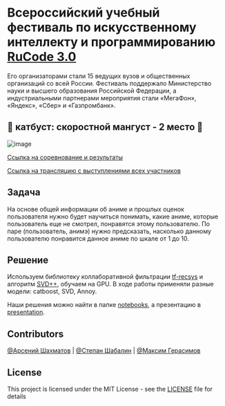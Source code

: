 # Всероссийский учебный фестиваль по искусственному интеллекту и программированию [RuCode 3.0](https://rucode.net/)
Его организаторами стали 15 ведущих вузов и общественных организаций со всей России. Фестиваль поддержало Министерство науки и высшего образования Российской Федерации, а индустриальными партнерами мероприятия стали «МегаФон», «Яндекс», «Сбер» и «Газпромбанк».

## :tada: катбуст: скоростной мангуст - 2 место :tada:
![image](https://user-images.githubusercontent.com/52196169/119946596-77782580-bf9f-11eb-9cb6-6753d6f9d66c.png)

[Ссылка на соревнование и результаты](https://www.kaggle.com/c/anime-recommendation-rucode/leaderboard)

[Ссылка на трансляцию с выступлениями всех участников](https://clck.ru/V8dJn)

## Задача
На основе общей информации об аниме и прошлых оценок пользователя нужно будет научиться понимать, какие аниме, которые пользователь еще не смотрел, понравятся этому пользователю.
По паре (пользователь, анимэ) нужно предсказать, насколько данному пользователю понравится данное аниме по шкале от 1 до 10.

## Решение
Используем библиотеку коллаборативной фильтрации [tf-recsys](https://github.com/WindQAQ/tf-recsys) и алгоритм [SVD++](https://en.wikipedia.org/wiki/Singular_value_decomposition), обучаем на GPU. В ходе работы применяли разные модели: catboost, SVD, Annoy.

Наши решения можно найти в папке [notebooks](https://github.com/Lednik7/RuCode3/tree/main/notebooks), а презентацию в [presentation](https://github.com/Lednik7/RuCode3/blob/main/presentation/RuCode3_v1.8.pptx.pdf).

## Contributors

[@Арсений Шахматов](https://github.com/cene555) |
[@Степан Шабалин](https://github.com/neverix) |
[@Максим Герасимов](https://github.com/Lednik7)

## License
This project is licensed under the MIT License - see the [LICENSE](https://github.com/Lednik7/RuCode3/blob/main/LICENSE) file for details
